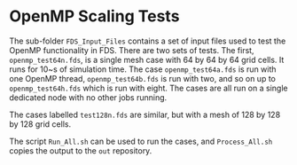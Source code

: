 # OpenMP Scaling Tests

The sub-folder `FDS_Input_Files` contains a set of input files used to test the OpenMP functionality in FDS. There are two sets of tests. The first, `openmp_test64n.fds`, is a single mesh case with 64 by 64 by 64 grid cells. It runs for 10~s of simulation time. The case `openmp_test64a.fds` is run with one OpenMP thread, `openmp_test64b.fds` is run with two, and so on up to `openmp_test64h.fds` which is run with eight. The cases are all run on a single dedicated node with no other jobs running. 

The cases labelled `test128n.fds` are similar, but with a mesh of 128 by 128 by 128 grid cells. 

The script `Run_All.sh` can be used to run the cases, and `Process_All.sh` copies the output to the `out` repository.


